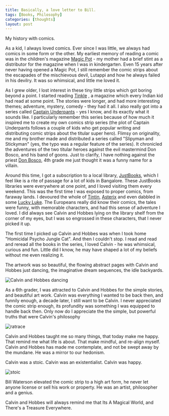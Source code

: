 ```yaml
---
title: Basically, a love letter to Bill.
tags: [Books, Philosophy]
categories: [thoughts]
layout: post
---
```

My history with comics.

As a kid, I always loved comics. Ever since I was little, we always had comics in some form or the other. My earliest memory of reading a comic was in the children's magazine [Magic Pot](https://www.indiamags.com/magic-pot-magazine) - my mother had a brief stint as a distributor for the magazine when I was in kindergarten. Even 15 years after never having opened a Magic Pot, I still remember the comic strips about the escapades of the mischievous devil, Lutappi and how he always failed in his devilry. It was so whimsical, and little me loved it.

As I grew older, I lost interest in these tiny little strips which got boring beyond a point. I started reading [Tinkle](https://en.wikipedia.org/wiki/Tinkle) , a magazine which every Indian kid had read at some point. The stories were longer, and had more interesting themes; adventure, mystery, comedy - they had it all. I also really got into a series called [Captain Underpants](https://en.wikipedia.org/wiki/Captain_Underpants) - yes I know, and its exactly what it sounds like. I particularly remember this series because of how much it inspired me to create my own comics strip series (the plot of Captain Underpants follows a couple of kids who get popular writing and distributing comic strips about the titular super hero). Flimsy on originality, me and my brother made and distributed a series called "Slipyman and Stickyman" (yes, the typo was a regular feature of the series). It chronicled the adventures of the two titular heroes against the evil mastermind Don Bosco, and his band of goons. Just to clarify, I have nothing against the priest [Don Bosco](https://en.wikipedia.org/wiki/John_Bosco), 4th grade me just thought it was a funny name for a villain.

Around this time, I got a subscription to a local library, [JustBooks](https://en.wikipedia.org/wiki/JustBooks), which I feel like is a rite of passage for a lot of kids in Bangalore. These JustBooks libraries were everywhere at one point, and I loved visiting them every weekend. This was the first time I was exposed to proper comics, from faraway lands. I devoured the whole of [Tintin](https://en.wikipedia.org/wiki/The_Adventures_of_Tintin), [Asterix](https://en.wikipedia.org/wiki/Asterix) and even dabbled in some [Lucky Luke](https://en.wikipedia.org/wiki/Lucky_Luke). The Europeans really did know their comics, the tales were funny, with memorable characters, and had this sense of adventure I loved. I did always see Calvin and Hobbes lying on the library shelf from the corner of my eyes, but I was so engrossed in these characters, that I never picked it up. 

The first time I picked up Calvin and Hobbes was when I took home "Homicidal Psycho Jungle Cat".  And then I couldn't stop. I read and read and reread all the books in the series, I loved Calvin - he was whimsical, curious and fun. Little did I know, he may have shaped a lot of my beliefs without me even realizing it. 

The artwork was so beautiful, the flowing abstract pages with Calvin and Hobbes just dancing, the imaginative dream sequences, the idle backyards.

![Calvin and Hobbes dancing](https://64.media.tumblr.com/tumblr_mcsait2dqJ1qk7pano1_500.gif)

As a 6th grader, I was attracted to Calvin and Hobbes for the simple stories, and beautiful art work. Calvin was everything I wanted to be back then, and funnily enough, a decade later, I still want to be Calvin. I never appreciated the comic strip enough, its profundity was something I was equipped to handle back then. Only now do I appreciate the the simple, but powerful truths that were Calvin's philosophy

![ratrace](https://i.pinimg.com/originals/76/58/7a/76587a4dd7e8d3c481b12519b15558db.png)

Calvin and Hobbes taught me so many things, that today make me happy. That remind me what life is about. That make mindful, and re-align myself. Calvin and Hobbes has made me contemplate, and not be swept away by the mundane. He was a mirror to our hedonism.

Calvin was a stoic.
Calvin was an existentialist.
Calvin was happy.

![stoic](https://i.imgur.com/FTUdqGP.jpg) 

Bill Waterson elevated the comic strip to a high art form, he never let anyone license or sell his work or property. He was an artist, philosopher and a genius.

Calvin and Hobbes will always remind me that Its A Magical World, and There's a Treasure Everywhere.
